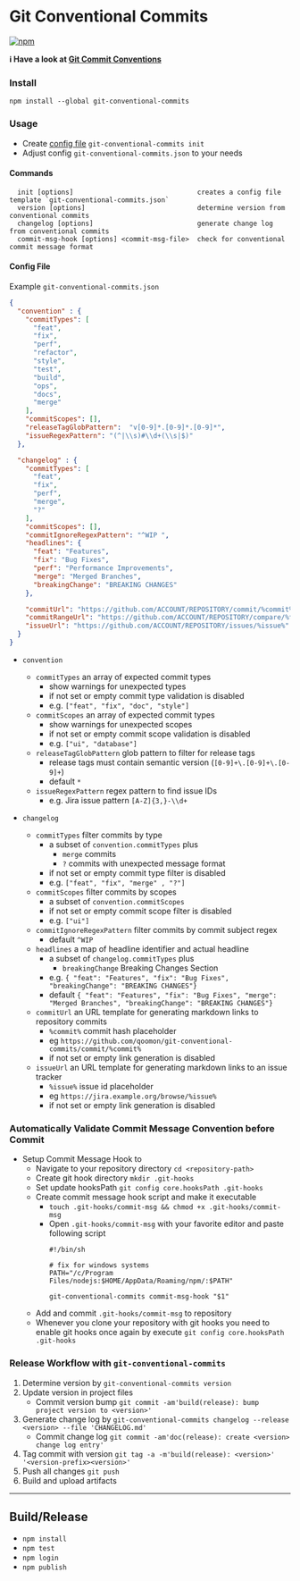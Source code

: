 # Git Conventional Commits

[![npm](https://img.shields.io/npm/v/git-conventional-commits)](https://www.npmjs.com/package/git-conventional-commits)

**ℹ Have a look at [Git Commit Conventions](https://gist.github.com/qoomon/5dfcdf8eec66a051ecd85625518cfd13)**

### Install
`npm install --global git-conventional-commits`

### Usage
* Create [config file](#config-file) `git-conventional-commits init`
* Adjust config `git-conventional-commits.json` to your needs

#### Commands
```
  init [options]                               creates a config file template `git-conventional-commits.json`
  version [options]                            determine version from conventional commits
  changelog [options]                          generate change log from conventional commits
  commit-msg-hook [options] <commit-msg-file>  check for conventional commit message format
```

#### Config File
Example `git-conventional-commits.json`
```json
{
  "convention" : {
    "commitTypes": [
      "feat",
      "fix",
      "perf",
      "refactor",
      "style",
      "test",
      "build",
      "ops",
      "docs",
      "merge"
    ],
    "commitScopes": [],
    "releaseTagGlobPattern":  "v[0-9]*.[0-9]*.[0-9]*",
    "issueRegexPattern": "(^|\\s)#\\d+(\\s|$)"
  },

  "changelog" : {
    "commitTypes": [
      "feat",
      "fix",
      "perf",
      "merge",
      "?"
    ],
    "commitScopes": [],
    "commitIgnoreRegexPattern": "^WIP ",
    "headlines": {
      "feat": "Features",
      "fix": "Bug Fixes",
      "perf": "Performance Improvements",
      "merge": "Merged Branches",
      "breakingChange": "BREAKING CHANGES"
    },

    "commitUrl": "https://github.com/ACCOUNT/REPOSITORY/commit/%commit%",
    "commitRangeUrl": "https://github.com/ACCOUNT/REPOSITORY/compare/%from%...%to%?diff=split",
    "issueUrl": "https://github.com/ACCOUNT/REPOSITORY/issues/%issue%"
  }
}


```
* `convention`
  * `commitTypes` an array of expected commit types
    * show warnings for unexpected types
    * if not set or empty commit type validation is disabled
    * e.g. `["feat", "fix", "doc", "style"]`
  * `commitScopes` an array of expected commit types
    * show warnings for unexpected scopes
    * if not set or empty commit scope validation is disabled
    * e.g. `["ui", "database"]` 
  * `releaseTagGlobPattern` glob pattern to filter for release tags
    * release tags must contain semantic version (`[0-9]+\.[0-9]+\.[0-9]+`)
    * default `*`  
  * `issueRegexPattern` regex pattern to find issue IDs
    * e.g. Jira issue pattern `[A-Z]{3,}-\\d+`
 
* `changelog` 
  * `commitTypes` filter commits by type
    * a subset of `convention.commitTypes` plus
      * `merge` commits
      * `?` commits with unexpected message format
    * if not set or empty commit type filter is disabled
    * e.g. `["feat", "fix", "merge" , "?"]`
  * `commitScopes` filter commits by scopes
    * a subset of `convention.commitScopes`
    * if not set or empty commit scope filter is disabled
    * e.g. `["ui"]`
  * `commitIgnoreRegexPattern` filter commits by commit subject regex
    * default `^WIP `  
  * `headlines` a map of headline identifier and actual headline
    * a subset of `changelog.commitTypes` plus
      * `breakingChange` Breaking Changes Section
    * e.g. `{ "feat": "Features", "fix": "Bug Fixes", "breakingChange": "BREAKING CHANGES"}`  
    * default `{ "feat": "Features", "fix": "Bug Fixes", "merge": "Merged Branches", "breakingChange": "BREAKING CHANGES"}`
  * `commitUrl` an URL template for generating markdown links to repository commits
    * `%commit%` commit hash placeholder
    * eg `https://github.com/qoomon/git-conventional-commits/commit/%commit%`
    * if not set or empty link generation is disabled
  * `issueUrl` an URL template for generating markdown links to an issue tracker
    * `%issue%` issue id placeholder
    * eg `https://jira.example.org/browse/%issue%`
    * if not set or empty link generation is disabled
 

### Automatically Validate Commit Message Convention before Commit
* Setup Commit Message Hook to 
  * Navigate to your repository directory `cd <repository-path>`
  * Create git hook directory `mkdir .git-hooks`
  * Set update hooksPath `git config core.hooksPath .git-hooks`
  * Create commit message hook script and make it executable
    * `touch .git-hooks/commit-msg && chmod +x .git-hooks/commit-msg`
    * Open `.git-hooks/commit-msg` with your favorite editor and paste following script
      ```
      #!/bin/sh

      # fix for windows systems
      PATH="/c/Program Files/nodejs:$HOME/AppData/Roaming/npm/:$PATH"

      git-conventional-commits commit-msg-hook "$1"
      ```
  * Add and commit `.git-hooks/commit-msg` to repository
  * Whenever you clone your repository with git hooks you need to enable git hooks once again by execute `git config core.hooksPath .git-hooks`


### Release Workflow with `git-conventional-commits`
1. Determine version by `git-conventional-commits version`
1. Update version in project files
    * Commit version bump `git commit -am'build(release): bump project version to <version>'`
1. Generate change log by `git-conventional-commits changelog --release  <version> --file 'CHANGELOG.md'`
    * Commit change log `git commit -am'doc(release): create <version> change log entry'`
1. Tag commit with version `git tag -a -m'build(release): <version>' '<version-prefix><version>'`
1. Push all changes `git push`
1. Build and upload artifacts

---

## Build/Release
* `npm install`
* `npm test`
* `npm login`
* `npm publish`

